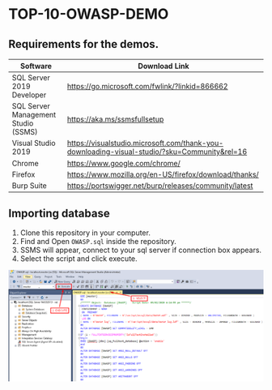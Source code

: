 # TOP-10-OWASP-DEMO

## Requirements for the demos.

|Software | Download Link |
|--- | --- |
| SQL Server 2019 Developer | https://go.microsoft.com/fwlink/?linkid=866662 |
| SQL Server Management Studio (SSMS)| https://aka.ms/ssmsfullsetup |
| Visual Studio 2019 | https://visualstudio.microsoft.com/thank-you-downloading-visual-studio/?sku=Community&rel=16 |
| Chrome | https://www.google.com/chrome/ |
| Firefox | https://www.mozilla.org/en-US/firefox/download/thanks/ |
| Burp Suite | https://portswigger.net/burp/releases/community/latest |

## Importing database

1. Clone this repository in your computer.
2. Find and Open `OWASP.sql` inside the repository.
3. SSMS will appear, connect to your sql server if connection box appears.
4. Select the script and click execute.

![alt text](./Resources/importDB.png "Logo Title Text 1")

